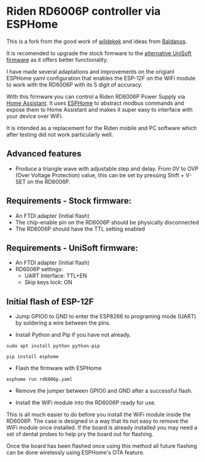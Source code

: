 # Riden RD6006P controller via ESPHome

This is a fork from the good work of [wildekek](https://github.com/wildekek/rd6006-controller) and ideas from [Baldanos](https://github.com/Baldanos/rd6006).

It is recomended to upgrade the stock firmware to the [alternative UniSoft firmware](https://www.eevblog.com/forum/testgear/ruideng-riden-rd6006-dc-power-supply/msg3998257/#msg3998257) as it offers better functionality. 

I have made several adaptations and improvements on the origianl ESPHome yaml configuration that enables the ESP-12F on the WiFi module to work with the RD6006P with its 5 digit of accuracy.

With this firmware you can control a Riden RD6006P Power Supply via [Home Assistant](https://www.home-assistant.io/). It uses [ESPHome](https://esphome.io/) to abstract modbus commands and expose them to Home Assistant and makes it super easy to interface with your device over WiFi.

It is intended as a replacement for the Riden mobile and PC software which after testing did not work particularly well.

## Advanced features
- Produce a triangle wave with adjustable step and delay. From 0V to OVP (Over Voltage Protection) value, this can be set by pressing Shift + V-SET on the RD6006P.

## Requirements - Stock firmware:
- An FTDI adapter (Initial flash)
- The chip-enable pin on the RD6006P should be physically disconnected
- The RD6006P should have the TTL setting enabled

## Requirements - UniSoft firmware:
- An FTDI adapter (Initial flash)
- RD6006P settings:
  - UART Interface: TTL+EN
  - Skip keys lock: ON

## Initial flash of ESP-12F

- Jump GPIO0 to GND to enter the ESP8266 to programing mode (UART) by soldering a wire between the pins.

- Install Python and Pip if you have not already.

```
sudo apt install python python-pip
```

```
pip install esphome
```

- Flash the firmware with ESPHome

```
esphome run rd6006p.yaml
```

- Remove the jumper between GPIO0 and GND after a successful flash.

- Install the WiFi module into the RD6006P ready for use.

This is all much easier to do before you install the WiFi module inside the RD6006P. The case is designed in a way that its not easy to remove the WiFi module once installed. If the board is already installed you may need a set of dental probes to help pry the board out for flashing.

Once the board has been flashed once using this method all future flashing can be done wirelessly using ESPHome's OTA feature.